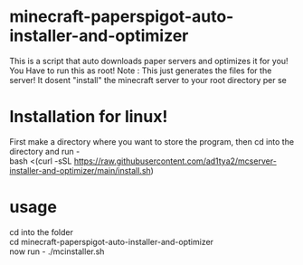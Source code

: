 # minecraft-paperspigot-auto-installer-and-optimizer
This is a script that auto downloads paper servers and optimizes it for you!</br>
You Have to run this as root!
Note : This just generates the files for the server! It dosent "install" the minecraft server to your root directory per se
<br />
# Installation for linux!
First make a directory where you want to store the program, then cd into the directory and run - <br/>
bash <(curl -sSL https://raw.githubusercontent.com/ad1tya2/mcserver-installer-and-optimizer/main/install.sh)
# usage
cd into the folder</br>
cd minecraft-paperspigot-auto-installer-and-optimizer
</br>
now run - ./mcinstaller.sh

